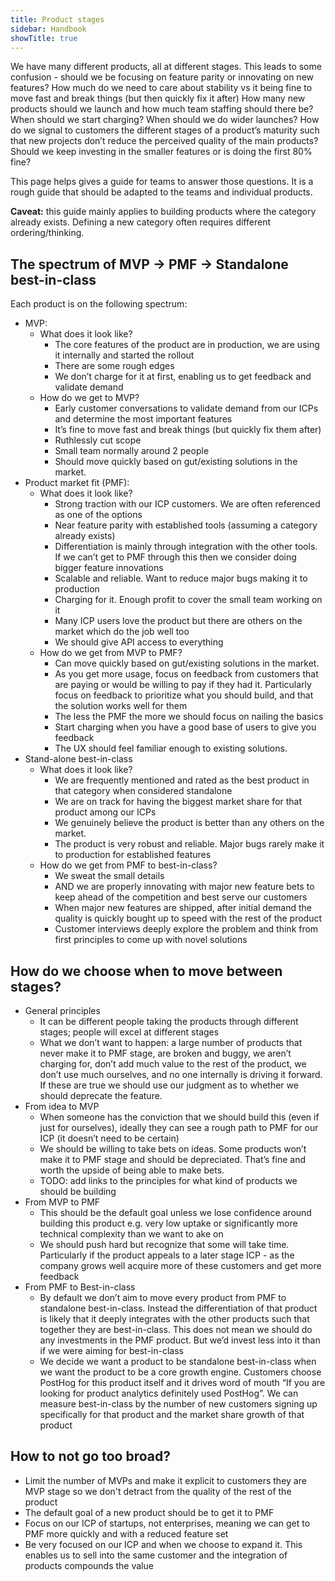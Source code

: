 ```yaml
---
title: Product stages
sidebar: Handbook
showTitle: true
---
```


We have many different products, all at different stages. This leads to some confusion - should we be focusing on feature parity or innovating on new features? How much do we need to care about stability vs it being fine to move fast and break things (but then quickly fix it after) How many new products should we launch and how much team staffing should there be? When should we start charging? When should we do wider launches? How do we signal to customers the different stages of a product’s maturity such that new projects don’t reduce the perceived quality of the main products? Should we keep investing in the smaller features or is doing the first 80% fine?

This page helps gives a guide for teams to answer those questions. It is a rough guide that should be adapted to the teams and individual products.

**Caveat:** this guide mainly applies to building products where the category already exists. Defining a new category often requires different ordering/thinking.

## The spectrum of MVP -> PMF -> Standalone best-in-class

Each product is on the following spectrum:
- MVP:
  - What does it look like?
    - The core features of the product are in production, we are using it internally and started the rollout
    - There are some rough edges
    - We don’t charge for it at first, enabling us to get feedback and validate demand
  - How do we get to MVP?
    - Early customer conversations to validate demand from our ICPs and determine the most important features
    - It’s fine to move fast and break things (but quickly fix them after)
    - Ruthlessly cut scope
    - Small team normally around 2 people
    - Should move quickly based on gut/existing solutions in the market.
- Product market fit (PMF):
  - What does it look like?
    - Strong traction with our ICP customers. We are often referenced as one of the options
    - Near feature parity with established tools (assuming a category already exists)
    - Differentiation is mainly through integration with the other tools. If we can’t get to PMF through this then we consider doing bigger feature innovations
    - Scalable and reliable. Want to reduce major bugs making it to production
    - Charging for it. Enough profit to cover the small team working on it
    - Many ICP users love the product but there are others on the market which do the job well too
    - We should give API access to everything
  - How do we get from MVP to PMF?
    - Can move quickly based on gut/existing solutions in the market.
    - As you get more usage, focus on feedback from customers that are paying or would be willing to pay if they had it. Particularly focus on feedback to prioritize what you should build, and that the solution works well for them
    - The less the PMF the more we should focus on nailing the basics
    - Start charging when you have a good base of users to give you feedback
    - The UX should feel familiar enough to existing solutions.
- Stand-alone best-in-class
  - What does it look like?
    - We are frequently mentioned and rated as the best product in that category when considered standalone
    - We are on track for having the biggest market share for that product among our ICPs
    - We genuinely believe the product is better than any others on the market.
    - The product is very robust and reliable. Major bugs rarely make it to production for established features
  - How do we get from PMF to best-in-class?
    - We sweat the small details
    - AND we are properly innovating with major new feature bets to keep ahead of the competition and best serve our customers
    - When major new features are shipped, after initial demand the quality is quickly bought up to speed with the rest of the product
    - Customer interviews deeply explore the problem and think from first principles to come up with novel solutions

## How do we choose when to move between stages?

- General principles
  - It can be different people taking the products through different stages; people will excel at different stages
  - What we don’t want to happen: a large number of products that never make it to PMF stage, are broken and buggy, we aren’t charging for, don’t add much value to the rest of the product, we don’t use much ourselves, and no one internally is driving it forward. If these are true we should use our judgment as to whether we should deprecate the feature.
- From idea to MVP
  - When someone has the conviction that we should build this (even if just for ourselves), ideally they can see a rough path to PMF for our ICP (it doesn’t need to be certain)
  - We should be willing to take bets on ideas. Some products won’t make it to PMF stage and should be depreciated. That’s fine and worth the upside of being able to make bets.
  - TODO: add links to the principles for what kind of products we should be building
- From MVP to PMF
  - This should be the default goal unless we lose confidence around building this product e.g. very low uptake or significantly more technical complexity than we want to ake on
  - We should push hard but recognize that some will take time. Particularly if the product appeals to a later stage ICP - as the company grows well acquire more of these customers and get more feedback
- From PMF to Best-in-class
  - By default we don’t aim to move every product from PMF to standalone best-in-class. Instead the differentiation of that product is likely that it deeply integrates with the other products such that together they are best-in-class. This does not mean we should do any investments in the PMF product. But we’d invest less into it than if we were aiming for best-in-class
  - We decide we want a product to be standalone best-in-class when we want the product to be a core growth engine. Customers choose PostHog for this product itself and it drives word of mouth “If you are looking for product analytics definitely used PostHog”. We can measure best-in-class by the number of new customers signing up specifically for that product and the market share growth of that product

## How to not go too broad?

- Limit the number of MVPs and make it explicit to customers they are MVP stage so we don't detract from the quality of the rest of the product
- The default goal of a new product should be to get it to PMF
- Focus on our ICP of startups, not enterprises, meaning we can get to PMF more quickly and with a reduced feature set
- Be very focused on our ICP and when we choose to expand it. This enables us to sell into the same customer and the integration of products compounds the value
